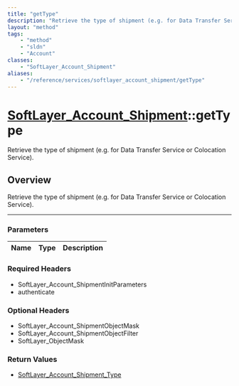 ```yaml
---
title: "getType"
description: "Retrieve the type of shipment (e.g. for Data Transfer Service or Colocation Service)."
layout: "method"
tags:
    - "method"
    - "sldn"
    - "Account"
classes:
    - "SoftLayer_Account_Shipment"
aliases:
    - "/reference/services/softlayer_account_shipment/getType"
---
```

# [SoftLayer_Account_Shipment](/reference/services/SoftLayer_Account_Shipment)::getType


Retrieve the type of shipment (e.g. for Data Transfer Service or Colocation Service).


## Overview 
Retrieve the type of shipment (e.g. for Data Transfer Service or Colocation Service).

-----

### Parameters 
|Name | Type | Description |
| --- | --- | --- |


### Required Headers
* SoftLayer_Account_ShipmentInitParameters
* authenticate


### Optional Headers
* SoftLayer_Account_ShipmentObjectMask
* SoftLayer_Account_ShipmentObjectFilter
* SoftLayer_ObjectMask

### Return Values
* <a href='/reference/datatypes/SoftLayer_Account_Shipment_Type'>SoftLayer_Account_Shipment_Type </a>





